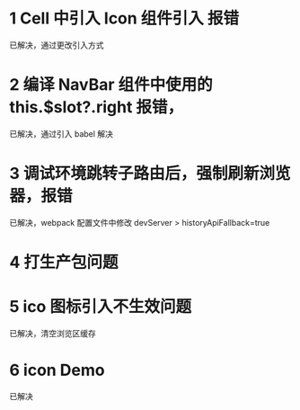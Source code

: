 # 1 Cell 中引入 Icon 组件引入 报错

已解决，通过更改引入方式

# 2 编译 NavBar 组件中使用的 this.$slot?.right 报错，

已解决，通过引入 babel 解决

# 3 调试环境跳转子路由后，强制刷新浏览器，报错

已解决，webpack 配置文件中修改 devServer > historyApiFallback=true

# 4 打生产包问题

# 5 ico 图标引入不生效问题

已解决，清空浏览区缓存

# 6 icon Demo

已解决
